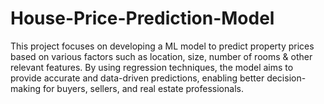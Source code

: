 # House-Price-Prediction-Model
This project focuses on developing a ML model to predict property prices based on various factors such as location, size, number of rooms &amp; other relevant features. By using regression techniques, the model aims to provide accurate and data-driven predictions, enabling better decision-making for buyers, sellers, and real estate professionals.
